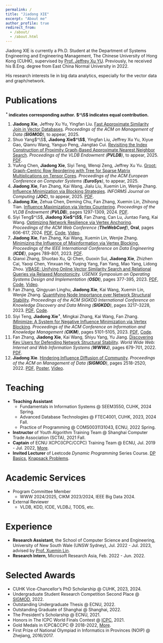 ```yaml
---
permalink: /
title: "Jiadong XIE"
excerpt: "About me"
author_profile: true
redirect_from: 
  - /about/
  - /about.html
---
```


Jiadong XIE is currently a Ph.D. Student at the Department of Systems Engineering and Engineering Management, The Chinese University of Hong Kong (CUHK), supervised by [Prof. Jeffrey Xu YU](https://www.se.cuhk.edu.hk/people/academic-staff/prof-yu-xu-jeffrey/).
Previously, he received his B.Eng. degree from East China Normal University in 2022.

His research interests lie in big data analytics, especially for the vector data and graph/network.


Publications
======
**$^\star$ indicates corresponding author.**
**$^\S$ indicates equal contribution.**

1. **Jiadong Xie**, Jeffrey Xu Yu, Yingfan Liu.
   <u>Fast Approximate Similarity Join in Vector Databases</u>.
   *Proceedings of the ACM on Management of Data (**SIGMOD**)*, to appear, 2025.
2. Shuo Yang$^\S$, **Jiadong Xie$^\S$**, Yingfan Liu, Jeffrey Xu Yu, Xiyue Gao, Qianru Wang, Yanguo Peng, Jiangtao Cui.
   <u>Revisiting the Index Construction of Proximity Graph-Based Approximate Nearest Neighbor Search</u>.
   *Proceedings of the VLDB Endowment (**PVLDB**)*, to appear, 2025. [PDF](https://arxiv.org/pdf/2410.01231).
3. YuAng Chen, **Jiadong Xie**, Siyi Teng, Wenqi Zeng, Jeffrey Xu Yu.
   <u>Groot: Graph-Centric Row Reordering with Tree for Sparse Matrix Multiplications on Tensor Cores</u>.
   *Proceedings of the ACM European Conference on Computer Systems (**EuroSys**)*, to appear, 2025.
4. **Jiadong Xie**, Fan Zhang, Kai Wang, Jialu Liu, Xuemin Lin, Wenjie Zhang.
   <u>Influence Minimization via Blocking Strategies</u>.
   *INFORMS Journal on Computing (**JOC**)*, to appear, 2025. [PDF](https://arxiv.org/pdf/2312.17488).
5. **Jiadong Xie**, Zehua Chen, Deming Chu, Fan Zhang, Xuemin Lin, Zhihong Tian.
   <u>Influence Maximization via Vertex Countering</u>.
   *Proceedings of the VLDB Endowment (**PVLDB**)*, pages 1297-1309, 2024. [PDF](https://www.vldb.org/pvldb/vol17/p1297-zhang.pdf).
6. Siyi Teng$^\S$, **Jiadong Xie$^\S$**, Fan Zhang, Can Lu, Juntao Fang, Kai Wang.
   <u>Optimizing Network Resilience via Vertex Anchoring</u>.
   *Proceedings of the ACM Web Conference (**TheWebConf**)*, **Oral**, pages 606-617, 2024. [PDF](/files/paper/%5Bwww24%5Dfollower-maximization.pdf), [Code](https://github.com/Tsyxxxka/Follower-Maximization), [Video](https://www.youtube.com/watch?v=FidHoFm8uOE).
7. **Jiadong Xie**, Fan Zhang, Kai Wang, Xuemin Lin, Wenjie Zhang.
   <u>Minimizing the Influence of Misinformation via Vertex Blocking.</u>
   *Proceedings of the IEEE International Conference on Data Engineering (**ICDE**)*, pages 789-801, 2023.
   [PDF](/files/paper/%5Bicde23%5DInfluence%20Minimization.pdf).
8. Qianxi Zhang, Shuotao Xu, Qi Chen, Guoxin Sui, **Jiadong Xie**, Zhizhen Cai, Yaoqi Chen, Yinxuan He, Yuqing Yang, Fan Yang, Mao Yang, Lidong Zhou.
   <u>VBASE: Unifying Online Vector Similarity Search and Relational Queries via Relaxed Monotonicity</u>.
   *USENIX Symposium on Operating Systems Design and Implementation (**OSDI**)*, pages 377-395, 2023.
   [PDF](/files/paper/%5Bosdi23%5Dmulti-topk.pdf), [Code](https://github.com/Catoverflow/VBASE-artifacts), [Video](https://youtu.be/KxvUGkyD22k).
9.  Fan Zhang, Qingyuan Linghu, **Jiadong Xie**, Kai Wang, Xuemin Lin, Wenjie Zhang.
   <u>Quantifying Node Importance over Network Structural Stability</u>.
   *Proceedings of the ACM SIGKDD International Conference on Knowledge Discovery and Data Mining (**SIGKDD**)*, pages 3217–3228, 2023. [PDF](/files/paper/%5Bkdd23%5Dnode-importance.pdf), [Code](https://github.com/Xiejiadong/Quantifying-Node-Importance-over-Network-Structural-Stability).
10. Siyi Teng, **Jiadong Xie$^\star$**, Mingkai Zhang, Kai Wang, Fan Zhang.
   <u>IMinimize: A System for Negative Influence Minimization via Vertex Blocking</u>.
   *Proceedings of the ACM Conference on Information and Knowledge Management (**CIKM**)*, pages 5101-5105, 2023.
   [PDF](/files/paper/%5Bcikm23%5DIMinimize--demo.pdf), [Code](https://github.com/Tsyxxxka/IMinimize).
11. Fan Zhang, **Jiadong Xie**, Kai Wang, Shiyu Yang, Yu Jiang. <u>Discovering Key Users for Defending Network Structural Stability</u>.
   *World Wide Web: Internet and Web Information Systems (**WWWJ**)*, pages 679-701, 2022.
   [PDF](/files/paper/%5Bwwwj22%5Dcollapse%20coreness.pdf).
12. **Jiadong Xie**. <u>Hindering Influence Diffusion of Community</u>.
   *Proceedings of the ACM on Management of Data (**SIGMOD**)*, pages 2518-2520, 2022.
   [PDF](/files/paper/%5Bsigmod22%5DHindering%20Influence%20Diffusion%20of%20Community.pdf), [Poster](/files/attachments/Jiadong_Xie_Poster.pdf), [Video](/files/attachments/Jiadong_Xie_pre_video.mp4).


Teaching
======

- **Teaching Assistant**
  - Fundamentals in Information Systems @ SEEM3550, CUHK, 2024 Spring.
  - Advanced Database Technologies @ FTEC4001, CUHK, 2023, 2024 Fall.
  - Practice of Programming @ COMS0031131043, ECNU, 2022 Spring.
- **Instructor** of Youth Algorithm Training Team @ Shanghai Computer Trade Association (SCTA), 2021 Fall.
- **Captain** of ECNU XCPC(ICPC/CCPC) Training Team @ ECNU, Jul. 2019 - Jul. 2022, [More](/competition/).
- **Invited Lecturer** of Leetcode *Dynamic Programming* Series Course. [DP Basics](https://leetcode.cn/leetbook/detail/lc-class-dynamic-programming-basic/), [Knapsack Problems](https://leetcode.cn/leetbook/detail/lc-class-knapsack-problem/).


Academic Services
======
- Program Committee Member
  - WWW 2024/2025, CIKM 2023/2024, IEEE Big Data 2024.
- External Reviewer
  - VLDB, KDD, ICDE, VLDBJ, TODS, etc.


Experience
======
- **Research Assistant**, the School of Computer Science and Engineering, University of New South Wale (UNSW Sydney), Jul. 2022 - Jul. 2023, advised by [Prof. Xuemin Lin](http://www.cse.unsw.edu.au/~lxue/).
- **Research Intern**, Microsoft Research Asia, Feb. 2022 - Jun. 2022.

Selected Awards
======
- CUHK Vice-Chancellor’s PhD Scholarship @ CUHK, 2023, 2024.
- Undergraduate Student Research Competition Second Place @ [SIGMOD](/files/awards/Sigmod2022-certificate.pdf), 2022.
- Outstanding Undergraduate Thesis @ ECNU, 2022.
- Outstanding Graduate of Shanghai @ Shanghai, 2022.
- The President's Scholarship @ ECNU, 2021.
- Honors in The ICPC World Finals Contest @ [ICPC](/files/awards/2020-Invitational-PLACE.pdf), 2021.
- Gold Medals in ICPC&CCPC @ 2018-2022, [More](/competition/).
- First Prize of National Olympiad in Informatics in Provinces (NOIP) @ Zhejiang, 2016/2017.
